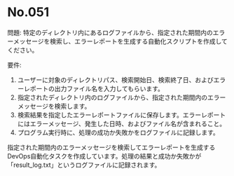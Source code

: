 # No.051

問題: 特定のディレクトリ内にあるログファイルから、指定された期間内のエラーメッセージを検索し、エラーレポートを生成する自動化スクリプトを作成してください。

要件:

1. ユーザーに対象のディレクトリパス、検索開始日、検索終了日、およびエラーレポートの出力ファイル名を入力してもらいます。
1. 指定されたディレクトリ内のログファイルから、指定された期間内のエラーメッセージを検索します。
1. 検索結果を指定したエラーレポートファイルに保存します。エラーレポートにはエラーメッセージ、発生した日時、およびファイル名が含まれること。
1. プログラム実行時に、処理の成功か失敗かをログファイルに記録します。

指定された期間内のエラーメッセージを検索してエラーレポートを生成するDevOps自動化タスクを作成しています。処理の結果と成功か失敗かが「result_log.txt」というログファイルに記録されます。
